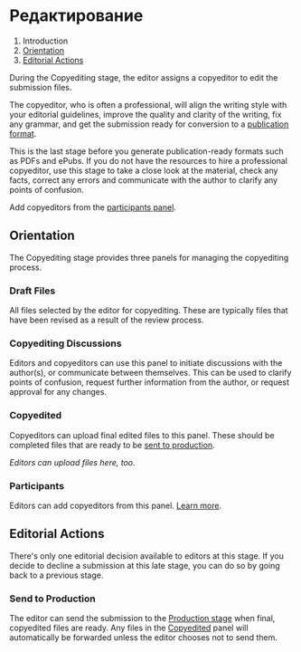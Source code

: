 # Редактирование

1. Introduction
2. [Orientation](copyediting.md#orientation)
3. [Editorial Actions](copyediting.md#editorial-actions)

During the Copyediting stage, the editor assigns a copyeditor to edit the submission files.

The copyeditor, who is often a professional, will align the writing style with your editorial guidelines, improve the quality and clarity of the writing, fix any grammar, and get the submission ready for conversion to a [publication format](production.md).

This is the last stage before you generate publication-ready formats such as PDFs and ePubs. If you do not have the resources to hire a professional copyeditor, use this stage to take a close look at the material, check any facts, correct any errors and communicate with the author to clarify any points of confusion.

Add copyeditors from the [participants panel](../editorial-workflow.md#participants).

## <a name="orientation"></a>Orientation

The Copyediting stage provides three panels for managing the copyediting process.

### <a name="draft-files"></a>Draft Files

All files selected by the editor for copyediting. These are typically files that have been revised as a result of the review process.

### <a name="copyediting-discussions"></a>Copyediting Discussions

Editors and copyeditors can use this panel to initiate discussions with the author(s), or communicate between themselves. This can be used to clarify points of confusion, request further information from the author, or request approval for any changes.

### <a name="copyedited"></a>Copyedited

Copyeditors can upload final edited files to this panel. These should be completed files that are ready to be [sent to production](copyediting.md#editorial-actions).

*Editors can upload files here, too.*

### <a name="participants"></a>Participants

Editors can add copyeditors from this panel. [Learn more](../editorial-workflow.md#participants).

## <a name="editorial-actions"></a>Editorial Actions

There's only one editorial decision available to editors at this stage. If you decide to decline a submission at this late stage, you can do so by going back to a previous stage.

### <a name="production"></a>Send to Production

The editor can send the submission to the [Production stage](production.md) when final, copyedited files are ready. Any files in the [Copyedited](copyediting.md#copyedited) panel will automatically be forwarded unless the editor chooses not to send them.

